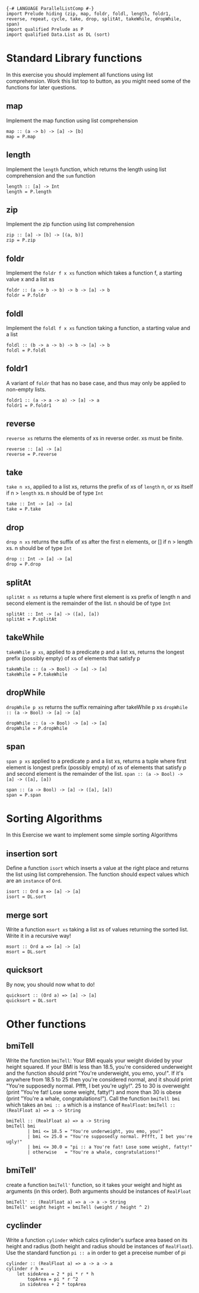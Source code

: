 ```
{-# LANGUAGE ParallelListComp #-}
import Prelude hiding (zip, map, foldr, foldl, length, foldr1, reverse, repeat, cycle, take, drop, splitAt, takeWhile, dropWhile, span)
import qualified Prelude as P
import qualified Data.List as DL (sort)
```

# Standard Library functions
In this exercise you should implement all functions using list comprehension. 
Work this list top to button, as you might need some of the functions for later questions.

## map
Implement the map function using list comprehension
```
map :: (a -> b) -> [a] -> [b]
map = P.map
```

## length
Implement the `length` function, which returns the length
using list comprehension and the `sum` function
```
length :: [a] -> Int
length = P.length 
```

## zip
Implement the zip function using list comprehension
```
zip :: [a] -> [b] -> [(a, b)]
zip = P.zip
```
## foldr
Implement the `foldr f x xs` function which takes a function f, a starting value x  and a list xs
```
foldr :: (a -> b -> b) -> b -> [a] -> b
foldr = P.foldr
```

## foldl
Implement the `foldl f x xs` function taking a function, a starting value and a list
```
foldl :: (b -> a -> b) -> b -> [a] -> b 
foldl = P.foldl
```

## foldr1
A variant of `foldr` that has no base case, and thus may only be applied to non-empty lists.
```
foldr1 :: (a -> a -> a) -> [a] -> a 
foldr1 = P.foldr1
```
## reverse
`reverse xs` returns the elements of xs in reverse order. xs must be finite.
```
reverse :: [a] -> [a] 
reverse = P.reverse
```

## take
`take n xs`, applied to a list xs, returns the prefix of xs of `length` n, or xs itself if n > `length` xs.
n should be of type `Int`
```
take :: Int -> [a] -> [a] 
take = P.take
```

## drop 
`drop n xs` returns the suffix of xs after the first n elements, or [] if n > length xs. n should be of type `Int`
```
drop :: Int -> [a] -> [a]
drop = P.drop
```

## splitAt
`splitAt n xs` returns a tuple where first element is xs prefix of length n and second element is the remainder of the list. n should be of type `Int`
```
splitAt :: Int -> [a] -> ([a], [a]) 
splitAt = P.splitAt
```

## takeWhile
`takeWhile p xs`, applied to a predicate p and a list xs, returns the longest prefix (possibly empty) of xs of elements that satisfy p
```
takeWhile :: (a -> Bool) -> [a] -> [a]
takeWhile = P.takeWhile
```

## dropWhile
`dropWhile p xs` returns the suffix remaining after takeWhile p xs
`dropWhile :: (a -> Bool) -> [a] -> [a] `
```
dropWhile :: (a -> Bool) -> [a] -> [a] 
dropWhile = P.dropWhile
```

## span
`span p xs` applied to a predicate p and a list xs, returns a tuple where first element is longest prefix (possibly empty) of xs of elements that satisfy p and second element is the remainder of the list.
`span :: (a -> Bool) -> [a] -> ([a], [a])` 
```
span :: (a -> Bool) -> [a] -> ([a], [a])
span = P.span
```



# Sorting Algorithms
In this Exercise we want to implement some simple sorting 
Algorithms

## insertion sort
Define a function `isort` which inserts a value at the right place and returns the list using list comprehension. The function should expect values which are an `instance` of `Ord`.
``` 
isort :: Ord a => [a] -> [a]
isort = DL.sort
```

## merge sort
Write a function `msort xs` taking a list xs of values returning the sorted list. Write it in a recursive way!

```
msort :: Ord a => [a] -> [a]
msort = DL.sort
```

## quicksort
By now, you should now what to do!
```
quicksort :: (Ord a) => [a] -> [a]  
quicksort = DL.sort
``` 


# Other functions

## bmiTell
Write the function `bmiTell`:
Your BMI equals your weight divided by your height squared. If your BMI is less than 18.5, you're considered underweight and the function should print "You're underweight, you emo, you!". If it's anywhere from 18.5 to 25 then you're considered normal, and it should print "You're supposedly normal. Pffft, I bet you're ugly!". 25 to 30 is overweight (print "You're fat! Lose some weight, fatty!") and more than 30 is obese (print  "You're a whale, congratulations!"). Call the function `bmiTell bmi` which takes an `bmi :: a` which is a instance of `RealFloat`: 
`bmiTell :: (RealFloat a) => a -> String`
```
bmiTell :: (RealFloat a) => a -> String  
bmiTell bmi  
        | bmi <= 18.5 = "You're underweight, you emo, you!"  
        | bmi <= 25.0 = "You're supposedly normal. Pffft, I bet you're ugly!"  
        | bmi <= 30.0 = "pi :: a You're fat! Lose some weight, fatty!"  
        | otherwise   = "You're a whale, congratulations!"  
```

## bmiTell'
create a function `bmiTell'` function, so it takes your weight and hight as arguments (in this order). Both arguments should be instances of `RealFloat`
```
bmiTell' :: (RealFloat a) => a -> a -> String
bmiTell' weight height = bmiTell (weight / height ^ 2)
```

## cyclinder
Write a function `cylinder` which calcs cylinder's surface area based on its height and radius (both height and radius should be instances of `RealFloat`). Use the standard function `pi :: a` in order to get a preceise number of pi 
```
cylinder :: (RealFloat a) => a -> a -> a  
cylinder r h = 
    let sideArea = 2 * pi * r * h  
        topArea = pi * r ^2  
     in sideArea + 2 * topArea  
```
